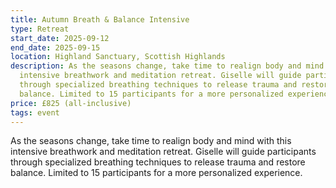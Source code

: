```yaml
---
title: Autumn Breath & Balance Intensive
type: Retreat
start_date: 2025-09-12
end_date: 2025-09-15
location: Highland Sanctuary, Scottish Highlands
description: As the seasons change, take time to realign body and mind with this
  intensive breathwork and meditation retreat. Giselle will guide participants
  through specialized breathing techniques to release trauma and restore
  balance. Limited to 15 participants for a more personalized experience.
price: £825 (all-inclusive)
tags: event
---
```

As the seasons change, take time to realign body and mind with this intensive breathwork and meditation retreat. Giselle will guide participants through specialized breathing techniques to release trauma and restore balance. Limited to 15 participants for a more personalized experience.
